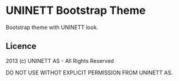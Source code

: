 UNINETT Bootstrap Theme
=======================

Bootstrap theme with UNINETT look.

## Licence


2013 (c) UNINETT AS - All Rights Reserved

DO NOT USE WITHOT EXPLICIT PERMISSION FROM UNINETT AS.

